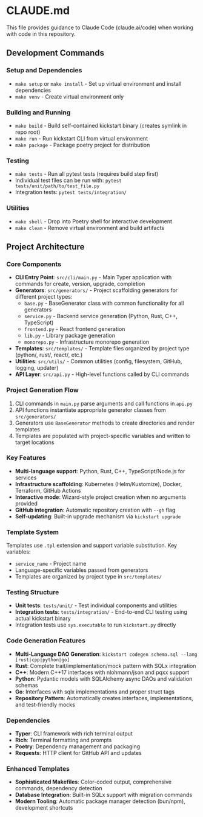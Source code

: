 # CLAUDE.md

This file provides guidance to Claude Code (claude.ai/code) when working with code in this repository.

## Development Commands

### Setup and Dependencies
- `make setup` or `make install` - Set up virtual environment and install dependencies
- `make venv` - Create virtual environment only

### Building and Running
- `make build` - Build self-contained kickstart binary (creates symlink in repo root)
- `make run` - Run kickstart CLI from virtual environment
- `make package` - Package poetry project for distribution

### Testing
- `make tests` - Run all pytest tests (requires build step first)
- Individual test files can be run with: `pytest tests/unit/path/to/test_file.py`
- Integration tests: `pytest tests/integration/`

### Utilities
- `make shell` - Drop into Poetry shell for interactive development
- `make clean` - Remove virtual environment and build artifacts

## Project Architecture

### Core Components
- **CLI Entry Point**: `src/cli/main.py` - Main Typer application with commands for create, version, upgrade, completion
- **Generators**: `src/generators/` - Project scaffolding generators for different project types:
  - `base.py` - BaseGenerator class with common functionality for all generators
  - `service.py` - Backend service generation (Python, Rust, C++, TypeScript)
  - `frontend.py` - React frontend generation
  - `lib.py` - Library package generation
  - `monorepo.py` - Infrastructure monorepo generation
- **Templates**: `src/templates/` - Template files organized by project type (python/, rust/, react/, etc.)
- **Utilities**: `src/utils/` - Common utilities (config, filesystem, GitHub, logging, updater)
- **API Layer**: `src/api.py` - High-level functions called by CLI commands

### Project Generation Flow
1. CLI commands in `main.py` parse arguments and call functions in `api.py`
2. API functions instantiate appropriate generator classes from `src/generators/`
3. Generators use `BaseGenerator` methods to create directories and render templates
4. Templates are populated with project-specific variables and written to target locations

### Key Features
- **Multi-language support**: Python, Rust, C++, TypeScript/Node.js for services
- **Infrastructure scaffolding**: Kubernetes (Helm/Kustomize), Docker, Terraform, GitHub Actions
- **Interactive mode**: Wizard-style project creation when no arguments provided
- **GitHub integration**: Automatic repository creation with `--gh` flag
- **Self-updating**: Built-in upgrade mechanism via `kickstart upgrade`

### Template System
Templates use `.tpl` extension and support variable substitution. Key variables:
- `service_name` - Project name
- Language-specific variables passed from generators
- Templates are organized by project type in `src/templates/`

### Testing Structure
- **Unit tests**: `tests/unit/` - Test individual components and utilities
- **Integration tests**: `tests/integration/` - End-to-end CLI testing using actual kickstart binary
- Integration tests use `sys.executable` to run `kickstart.py` directly

### Code Generation Features
- **Multi-Language DAO Generation**: `kickstart codegen schema.sql --lang [rust|cpp|python|go]`
- **Rust**: Complete trait/implementation/mock pattern with SQLx integration
- **C++**: Modern C++17 interfaces with nlohmann/json and pqxx support
- **Python**: Pydantic models with SQLAlchemy async DAOs and validation schemas
- **Go**: Interfaces with sqlx implementations and proper struct tags
- **Repository Pattern**: Automatically creates interfaces, implementations, and test-friendly mocks

### Dependencies
- **Typer**: CLI framework with rich terminal output
- **Rich**: Terminal formatting and prompts
- **Poetry**: Dependency management and packaging
- **Requests**: HTTP client for GitHub API and updates

### Enhanced Templates
- **Sophisticated Makefiles**: Color-coded output, comprehensive commands, dependency detection
- **Database Integration**: Built-in SQLx support with migration commands
- **Modern Tooling**: Automatic package manager detection (bun/npm), development shortcuts
